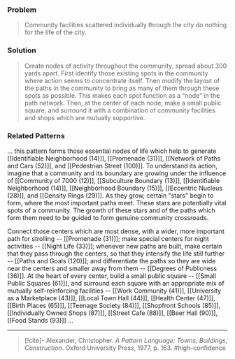 ### Problem
>Community facilities scattered individually through the city do nothing for the life of the city.

### Solution
>Create nodes of activity throughout the community, spread about 300 yards apart. First identify those existing spots in the community where action seems to concentrate itself. Then modify the layout of the paths in the community to bring as many of them through these spots as possible. This makes each spot function as a “node” in the path network. Then, at the center of each node, make a small public square, and surround it with a combination of community facilities and shops which are mutually supportive.

### Related Patterns
... this pattern forms those essential nodes of life which help to generate [[Identifiable Neighborhood (14)]], [[Promenade (31)]], [[Network of Paths and Cars (52)]], and [[Pedestrian Street (100)]]. To understand its action, imagine that a community and its boundary are growing under the influence of [[Community of 7000 (12)]], [[Subculture Boundary (13)]], [[Identifiable Neighborhood (14)]], [[Neighborhood Boundary (15)]], [[Eccentric Nucleus (28)]], and [[Density Rings (29)]]. As they grow, certain "stars" begin to form, where the most important paths meet. These stars are potentially vital spots of a community. The growth of these stars and of the paths which form them need to be guided to form genuine community crossroads.

Connect those centers which are most dense, with a wider, more important path for strolling -- [[Promenade (31)]]; make special centers for night activities -- [[Night Life (33)]]; whenever new paths are built, make certain that they pass through the centers, so that they intensify the life still further -- [[Paths and Goals (120)]]; and differentiate the paths so they are wide near the centers and smaller away from them -- [[Degrees of Publicness (36)]]. At the heart of every center, build a small public square -- [[Small Public Squares (61)]], and surround each square with an appropriate mix of mutually self-reinforcing facilities -- [[Work Community (41)]], [[University as a Marketplace (43)]], [[Local Town Hall (44)]], [[Health Center (47)]], [[Birth Places (65)]], [[Teenage Society (84)]], [[Shopfront Schools (85)]], [[Individually Owned Shops (87)]], [[Street Cafe (88)]], [[Beer Hall (90)]], [[Food Stands (93)]] ...

---

> [!cite]- Alexander, Christopher. _A Pattern Language: Towns, Buildings, Construction_. Oxford University Press, 1977, p. 163.
> #high-confidence 